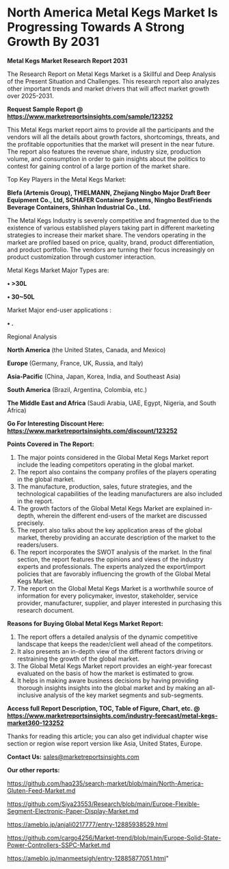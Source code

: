 # North America Metal Kegs Market Is Progressing Towards A Strong Growth By 2031

<strong>Metal Kegs Market Research Report 2031</strong>

The Research Report on Metal Kegs Market is a Skillful and Deep Analysis of the Present Situation and Challenges. This research report also analyzes other important trends and market drivers that will affect market growth over 2025-2031.

<strong>Request Sample Report @ <a href=https://www.marketreportsinsights.com/sample/123252>https://www.marketreportsinsights.com/sample/123252</a></strong>

This Metal Kegs market report aims to provide all the participants and the vendors will all the details about growth factors, shortcomings, threats, and the profitable opportunities that the market will present in the near future. The report also features the revenue share, industry size, production volume, and consumption in order to gain insights about the politics to contest for gaining control of a large portion of the market share.

Top Key Players in the Metal Kegs Market:

<strong>Blefa (Artemis Group), THIELMANN, Zhejiang Ningbo Major Draft Beer Equipment Co., Ltd, SCHAFER Container Systems, Ningbo BestFriends Beverage Containers, Shinhan Industrial Co., Ltd.</strong>

The Metal Kegs Industry is severely competitive and fragmented due to the existence of various established players taking part in different marketing strategies to increase their market share. The vendors operating in the market are profiled based on price, quality, brand, product differentiation, and product portfolio. The vendors are turning their focus increasingly on product customization through customer interaction.

Metal Kegs Market Major Types are:

<strong>• >30L

• 30~50L</strong>

Market Major end-user applications :

<strong>• .</strong>

Regional Analysis

</u><strong><b>North America</b></strong> (the United States, Canada, and Mexico)

<strong><b>Europe </b></strong>(Germany, France, UK, Russia, and Italy)

<strong><b>Asia-Pacific</b></strong> (China, Japan, Korea, India, and Southeast Asia)

<strong><b>South America</b></strong> (Brazil, Argentina, Colombia, etc.)

<strong><b>The Middle East and Africa</b></strong> (Saudi Arabia, UAE, Egypt, Nigeria, and South Africa)

<strong>Go For Interesting Discount Here: <a href=https://www.marketreportsinsights.com/discount/123252>https://www.marketreportsinsights.com/discount/123252</a></strong>

<strong>Points Covered in The Report:</strong>
<ol>
  <li>The major points considered in the Global Metal Kegs Market report include the leading competitors operating in the global market.</li>
  <li>The report also contains the company profiles of the players operating in the global market.</li>
  <li>The manufacture, production, sales, future strategies, and the technological capabilities of the leading manufacturers are also included in the report.</li>
  <li>The growth factors of the Global Metal Kegs Market are explained in-depth, wherein the different end-users of the market are discussed precisely.</li>
  <li>The report also talks about the key application areas of the global market, thereby providing an accurate description of the market to the readers/users.</li>
  <li>The report incorporates the SWOT analysis of the market. In the final section, the report features the opinions and views of the industry experts and professionals. The experts analyzed the export/import policies that are favorably influencing the growth of the Global Metal Kegs Market.</li>
  <li>The report on the Global Metal Kegs Market is a worthwhile source of information for every policymaker, investor, stakeholder, service provider, manufacturer, supplier, and player interested in purchasing this research document.</li>
</ol>
<strong>Reasons for Buying Global Metal Kegs Market Report:</strong>

<ol>
  <li>The report offers a detailed analysis of the dynamic competitive landscape that keeps the reader/client well ahead of the competitors.</li>
  <li>It also presents an in-depth view of the different factors driving or restraining the growth of the global market.</li>
  <li>The Global Metal Kegs Market report provides an eight-year forecast evaluated on the basis of how the market is estimated to grow.</li>
  <li>It helps in making aware business decisions by having providing thorough insights insights into the global market and by making an all-inclusive analysis of the key market segments and sub-segments.</li>
</ol>
<strong>Access full Report Description, TOC, Table of Figure, Chart, etc. @ <a href=https://www.marketreportsinsights.com/industry-forecast/metal-kegs-market360-123252>https://www.marketreportsinsights.com/industry-forecast/metal-kegs-market360-123252</a></strong>


Thanks for reading this article; you can also get individual chapter wise section or region wise report version like Asia, United States, Europe.

<strong>Contact Us:</strong>
sales@marketreportsinsights.com

<strong>Our other reports:</strong>

<a href=https://github.com/haq235/search-market/blob/main/North-America-Gluten-Feed-Market.md>https://github.com/haq235/search-market/blob/main/North-America-Gluten-Feed-Market.md</a>

<a href=https://github.com/Siya23553/Research/blob/main/Europe-Flexible-Segment-Electronic-Paper-Display-Market.md>https://github.com/Siya23553/Research/blob/main/Europe-Flexible-Segment-Electronic-Paper-Display-Market.md</a>

<a href=https://ameblo.jp/anjali0217777/entry-12885938529.html>https://ameblo.jp/anjali0217777/entry-12885938529.html</a>

<a href=https://github.com/cargo4256/Market-trend/blob/main/Europe-Solid-State-Power-Controllers-SSPC-Market.md>https://github.com/cargo4256/Market-trend/blob/main/Europe-Solid-State-Power-Controllers-SSPC-Market.md</a>

<a href=https://ameblo.jp/manmeetsigh/entry-12885877051.html>https://ameblo.jp/manmeetsigh/entry-12885877051.html</a>"
